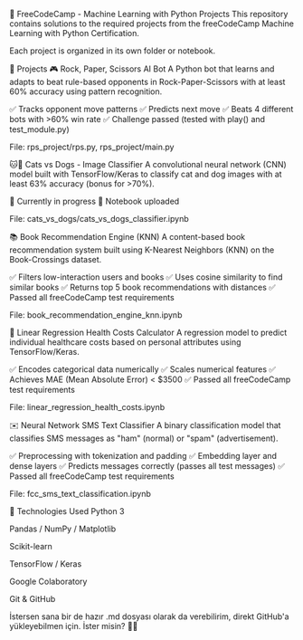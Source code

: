 🧠 FreeCodeCamp - Machine Learning with Python Projects
This repository contains solutions to the required projects from the freeCodeCamp Machine Learning with Python Certification.

Each project is organized in its own folder or notebook.

📁 Projects
🎮 Rock, Paper, Scissors AI Bot
A Python bot that learns and adapts to beat rule-based opponents in Rock-Paper-Scissors with at least 60% accuracy using pattern recognition.

✅ Tracks opponent move patterns
✅ Predicts next move
✅ Beats 4 different bots with >60% win rate
✅ Challenge passed (tested with play() and test_module.py)

File: rps_project/rps.py, rps_project/main.py

🐱🐶 Cats vs Dogs - Image Classifier
A convolutional neural network (CNN) model built with TensorFlow/Keras to classify cat and dog images with at least 63% accuracy (bonus for >70%).

🔄 Currently in progress
📓 Notebook uploaded

File: cats_vs_dogs/cats_vs_dogs_classifier.ipynb

📚 Book Recommendation Engine (KNN)
A content-based book recommendation system built using K-Nearest Neighbors (KNN) on the Book-Crossings dataset.

✅ Filters low-interaction users and books
✅ Uses cosine similarity to find similar books
✅ Returns top 5 book recommendations with distances
✅ Passed all freeCodeCamp test requirements

File: book_recommendation_engine_knn.ipynb

💸 Linear Regression Health Costs Calculator
A regression model to predict individual healthcare costs based on personal attributes using TensorFlow/Keras.

✅ Encodes categorical data numerically
✅ Scales numerical features
✅ Achieves MAE (Mean Absolute Error) < $3500
✅ Passed all freeCodeCamp test requirements

File: linear_regression_health_costs.ipynb

✉️ Neural Network SMS Text Classifier
A binary classification model that classifies SMS messages as "ham" (normal) or "spam" (advertisement).

✅ Preprocessing with tokenization and padding
✅ Embedding layer and dense layers
✅ Predicts messages correctly (passes all test messages)
✅ Passed all freeCodeCamp test requirements

File: fcc_sms_text_classification.ipynb

🚀 Technologies Used
Python 3

Pandas / NumPy / Matplotlib

Scikit-learn

TensorFlow / Keras

Google Colaboratory

Git & GitHub

İstersen sana bir de hazır .md dosyası olarak da verebilirim, direkt GitHub'a yükleyebilmen için. İster misin? 📂🚀
